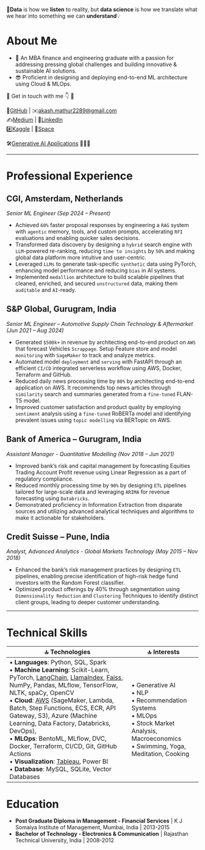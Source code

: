 💬**Data** is how we **listen** to reality, but **data science** is how we translate what we hear into something we can **understand**💡

# About Me
- 🌱 An MBA finance and engineering graduate with a passion for addressing pressing global challenges and building innovative & sustainable AI solutions.
- 😎 Proficient in designing and deploying end-to-end ML architecture using Cloud & MLOps.

🔘 Get in touch with me 👇 🔘

📁[GitHub](https://github.com/akashmathur-2212) | ✉️[akash.mathur2289@gmail.com](mailto:akash.mathur2289@gmail.com) <br/>
✍️[Medium](https://akash-mathur.medium.com/) | 🏢[LinkedIn](https://www.linkedin.com/in/akashmathur22/) <br/>
#️⃣[Kaggle](https://www.kaggle.com/akashmathur2212) | 🤗[Space](https://huggingface.co/akash2212) <br/>

🛠️[Generative AI Applications](https://github.com/akashmathur-2212/Portfolio/tree/main) 👨🏽‍💻 <br/>

<!---👉[Download CV](https://github.com/akashmathur-2212/akashmathur-2212.github.io/blob/main/assets/CV/Resume_Akash%20Mathur.pdf) ⬇️--->

---------------------

# Professional Experience

## CGI, Amsterdam, Netherlands
*Senior ML Engineer (Sep 2024 – Present)*

- Achieved `60%` faster proposal responses by engineering a `RAG` system with `agentic` memory, tools, and custom prompts, accelerating `RFI` evaluations and enabling quicker sales decisions.
- Transformed data discovery by designing a `hybrid` search engine with `LLM`-powered re-ranking, reducing `time to insights` by `50%` and making global data platform more intuitive and user-centric.
- Leveraged `LLMs` to generate task-specific `synthetic` data using PyTorch, enhancing model performance and reducing `bias` in AI systems.
- Implemented `medallion` architecture to build scalable pipelines that cleaned, enriched, and secured `unstructured` data, making them `auditable` and `AI`-ready.

## S&P Global, Gurugram, India
*Senior ML Engineer – Automotive Supply Chain Technology & Aftermarket (Jun 2021 – Aug 2024)*

- Generated `$500k+` in revenue by architecting end-to-end product on `AWS` that forecast Vehicles `Scrappage`. Setup Feature store and model `monitoring` with `SageMaker` to track and analyze metrics.
- Automated model `deployment` and `serving` with FastAPI through an efficient `CI/CD` integrated serverless workflow using AWS, Docker, Terraform and GitHub.
- Reduced daily news processing time by `80%` by architecting end-to-end application on AWS. It recommends top news articles through `similarity` search and summaries generated from a `fine-tuned` FLAN-T5 model. 
- Improved customer satisfaction and product quality by employing `sentiment` analysis using a `fine-tuned` RoBERTa model and identifying prevalent issues using `topic modelling` via BERTopic on AWS. 

## Bank of America – Gurugram, India
*Assistant Manager - Quantitative Modelling (Nov 2018 – Jun 2021)*

- Improved bank’s risk and capital management by forecasting Equities Trading Account Profit revenue using Linear Regression as a part of regulatory compliance. 
- Reduced monthly processing time by `90%` by designing `ETL` pipelines tailored for large-scale data and leveraging `ARIMA` for revenue forecasting using `Databricks`.
- Demonstrated proficiency in Information Extraction from disparate sources and utilizing advanced analytical techniques and algorithms to make it actionable for stakeholders.

## Credit Suisse – Pune, India
*Analyst, Advanced Analytics - Global Markets Technology (May 2015 – Nov 2018)*

- Enhanced the bank’s risk management practices by designing `ETL` pipelines, enabling precise identification of high-risk hedge fund investors with the Random Forest classifier.
- Optimized product offerings by 40% through segmentation using `Dimensionality Reduction` and `Clustering` Techniques to identify distinct client groups, leading to deeper customer understanding.

---------------------

# Technical Skills

| 🔝 Technologies | 🔝 Interests |
|---------------|--------------|
| • **Languages**: Python, SQL, Spark <br/> • **Machine Learning**: Scikit-Learn, PyTorch, [LangChain](https://github.com/akashmathur-2212/LLMs-playground/tree/main/LangChain-applications), [LlamaIndex](https://github.com/akashmathur-2212/LLMs-playground/tree/main/LlamaIndex-applications), [Faiss](https://github.com/akashmathur-2212/Recommendation-System-Playground), NumPy, Pandas, MLflow, TensorFlow, NLTK, spaCy, OpenCV <br/> • **Cloud**: [AWS](https://github.com/akashmathur-2212/aws-serverless-workflows) (SageMaker, Lambda, Batch, Step Functions, ECS, ECR, API Gateway, S3), Azure (Machine Learning, Data Factory, Databricks, DevOps), <br/> • **MLOps**: BentoML, MLflow, DVC, Docker, Terraform, CI/CD, Git, GitHub Actions <br/> • **Visualization**: [Tableau](https://www.credly.com/badges/e1b80197-3e03-4bdb-b124-8282b1713182?source=linked_in_profile), Power BI <br/> • **Database**: MySQL, SQLite, Vector Databases <br/> | • Generative AI <br/> • NLP <br/> • Recommendation Systems <br/> • MLOps <br/> • Stock Market Analysis, Macroeconomics <br/> • Swimming, Yoga, Meditation, Cooking <br/>|

# Education
- **Post Graduate Diploma in Management - Financial Services** | K J Somaiya Institute of Management, Mumbai, India | 2013-2015 
- **Bachelor of Technology - Electronics & Communication** | Rajasthan Technical University, India | 2008-2012
